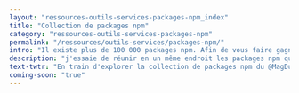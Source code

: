 ```yaml
---
layout: "ressources-outils-services-packages-npm_index"
title: "Collection de packages npm"
category: "ressources-outils-services-packages-npm"
permalink: "/ressources/outils-services/packages-npm/"
intro: "Il existe plus de 100 000 packages npm. Afin de vous faire gagner un précieux temps, j'essaie de réunir en un même endroit les packages qui me semblent les plus utiles pour gérer des projets et des environnements de développement. gulp, react, io, javacript. Bientôt disponible."
description: "j'essaie de réunir en un même endroit les packages npm qui me semblent les plus utiles pour gérer des projets et des environnements de développement"
text-twtr: "En train d'explorer la collection de packages npm du @MagDuWebdesign"
coming-soon: "true"
---
```

